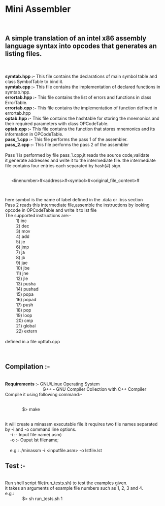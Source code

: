 <h1>Mini Assembler</h1>
<br/>
<h2>A simple translation of an intel x86 assembly language syntax into opcodes that generates an listing files.</h2>
<br/>
<br/>
<strong>symtab.hpp :-</strong> This file contains the declarations of main symbol table and class SymbolTable to bind it.
<br/>
<strong>symtab.cpp :-</strong> This file contains the implementation of declared functions in symtab.hpp.
<br/>
<strong>errortab.hpp :-</strong> This file contains the list of errors and functions in class ErrorTable.
<br/>
<strong>errortab.cpp :-</strong> This file contains the implementation of function defined in errortab.hpp
<br/>
<strong>optab.hpp :-</strong> This file contains the hashtable for storing the mnemonics and their required parameters with class OPCodeTable.
<br/>
<strong>optab.cpp :-</strong> This file contains the function that stores mnemonics and its information in OPCodeTable.
<br/>
<strong>pass_1.cpp :-</strong> This file performs the pass 1 of the assembler.
<br/>
<strong>pass_2.cpp :-</strong> This file performs the pass 2 of the assembler
<br/> 
<br/>
Pass 1 is performed by file pass_1.cpp,it reads the source code,validate it,generate addresses and write it to the intermediate file.
the intermediate file contains four entries each separated by hash(#) sign.
<br/><br/>

&nbsp;&nbsp;&nbsp;&nbsp;  &lt;linenumber&gt;#&lt;address&gt;#&lt;symbol&gt;#&lt;original_file_content&gt;#

<br/>

here symbol is the name of label defined in the .data or .bss section
<br/>
Pass 2 reads this intermediate file,assemble the instructions by looking opcode in OPCodeTable and write it to lst file
<br/>
The supported instructions are:-<br/>
&nbsp;&nbsp;&nbsp;&nbsp;&nbsp;&nbsp;&nbsp;&nbsp;	1) inc <br/>
&nbsp;&nbsp;&nbsp;&nbsp;&nbsp;&nbsp;&nbsp;&nbsp;	2) dec <br/>
&nbsp;&nbsp;&nbsp;&nbsp;&nbsp;&nbsp;&nbsp;&nbsp;	3) mov <br/>
&nbsp;&nbsp;&nbsp;&nbsp;&nbsp;&nbsp;&nbsp;&nbsp;	4) add <br/>
&nbsp;&nbsp;&nbsp;&nbsp;&nbsp;&nbsp;&nbsp;&nbsp;	5) je <br/>
&nbsp;&nbsp;&nbsp;&nbsp;&nbsp;&nbsp;&nbsp;&nbsp;	6) jmp <br/>
&nbsp;&nbsp;&nbsp;&nbsp;&nbsp;&nbsp;&nbsp;&nbsp;	7) ja <br/>
&nbsp;&nbsp;&nbsp;&nbsp;&nbsp;&nbsp;&nbsp;&nbsp;	8) jb <br/>
&nbsp;&nbsp;&nbsp;&nbsp;&nbsp;&nbsp;&nbsp;&nbsp;	9) jae <br/>
&nbsp;&nbsp;&nbsp;&nbsp;&nbsp;&nbsp;&nbsp;&nbsp;	10) jbe <br/>
&nbsp;&nbsp;&nbsp;&nbsp;&nbsp;&nbsp;&nbsp;&nbsp;	11) jne <br/>
&nbsp;&nbsp;&nbsp;&nbsp;&nbsp;&nbsp;&nbsp;&nbsp;	12) jle <br/>
&nbsp;&nbsp;&nbsp;&nbsp;&nbsp;&nbsp;&nbsp;&nbsp;	13) pusha <br/>
&nbsp;&nbsp;&nbsp;&nbsp;&nbsp;&nbsp;&nbsp;&nbsp;	14) pushad <br/>
&nbsp;&nbsp;&nbsp;&nbsp;&nbsp;&nbsp;&nbsp;&nbsp;	15) popa <br/>
&nbsp;&nbsp;&nbsp;&nbsp;&nbsp;&nbsp;&nbsp;&nbsp;	16) popad <br/>
&nbsp;&nbsp;&nbsp;&nbsp;&nbsp;&nbsp;&nbsp;&nbsp;	17) push <br/>
&nbsp;&nbsp;&nbsp;&nbsp;&nbsp;&nbsp;&nbsp;&nbsp;	18) pop <br/>
&nbsp;&nbsp;&nbsp;&nbsp;&nbsp;&nbsp;&nbsp;&nbsp;	19) loop <br/>
&nbsp;&nbsp;&nbsp;&nbsp;&nbsp;&nbsp;&nbsp;&nbsp;	20) cmp <br/>
&nbsp;&nbsp;&nbsp;&nbsp;&nbsp;&nbsp;&nbsp;&nbsp;	21) global <br/>
&nbsp;&nbsp;&nbsp;&nbsp;&nbsp;&nbsp;&nbsp;&nbsp;	22) extern <br/>
</br>
defined in a file opttab.cpp

<br/>
<h2>Compilation :-</h2>
<br/>
<strong>Requirements :-</strong> GNU/Linux Operating System<br/>
&nbsp;&nbsp;&nbsp;&nbsp;&nbsp;&nbsp;&nbsp;&nbsp;&nbsp;&nbsp;&nbsp;&nbsp;&nbsp;&nbsp;&nbsp;&nbsp;&nbsp;&nbsp;&nbsp;&nbsp;&nbsp;&nbsp;&nbsp;&nbsp;&nbsp;&nbsp;&nbsp;&nbsp;&nbsp;&nbsp;                G++ - GNU Compiler Collection with C++ Compiler
<br/>
Compile it using following command:-
<br/><br/>

&nbsp;&nbsp;&nbsp;&nbsp;&nbsp;&nbsp;&nbsp;&nbsp;&nbsp;&nbsp;&nbsp;&nbsp;&nbsp;&nbsp;$>  make

<br/>
it will create a minassm executable file.it requires two file names separated by -i and -o command line options.
<br/>
&nbsp;&nbsp;&nbsp;&nbsp;-i :- Input file name(.asm)<br/>
&nbsp;&nbsp;&nbsp;&nbsp;-o :- Ouput lst filename;<br/>

<br/>
&nbsp;&nbsp;&nbsp;&nbsp;e.g.:  ./minassm -i &lt;inputfile.asm&gt; -o lstfile.lst
<br/>
<h2>Test :-</h2>
<br/>
Run shell script file(run_tests.sh) to test the examples given.<br/>
it takes an arguments of example file numbers such as 1, 2, 3 and 4.
<br/>
e.g.:<br/>
&nbsp;&nbsp;&nbsp;&nbsp;&nbsp;&nbsp;&nbsp;&nbsp;&nbsp;&nbsp;&nbsp;&nbsp;&nbsp;&nbsp;$> sh run_tests.sh 1
<br/>


